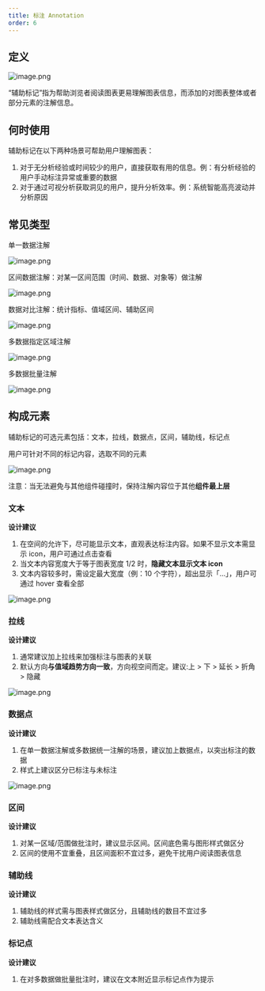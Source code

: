 ```yaml
---
title: 标注 Annotation
order: 6
---
```


## 定义

![image.png](https://gw.alipayobjects.com/mdn/rms_a8a5bf/afts/img/A*ce2ERJSPjxgAAAAAAAAAAAAAARQnAQ#align=left&display=inline&height=608&margin=%5Bobject%20Object%5D&name=image.png&originHeight=608&originWidth=1450&size=183854&status=done&style=none&width=1450)

“辅助标记”指为帮助浏览者阅读图表更易理解图表信息，而添加的对图表整体或者部分元素的注解信息。

## 何时使用

辅助标记在以下两种场景可帮助用户理解图表：

1. 对于无分析经验或时间较少的用户，直接获取有用的信息。例：有分析经验的用户手动标注异常或重要的数据
1. 对于通过可视分析获取洞见的用户，提升分析效率。例：系统智能高亮波动并分析原因

## 常见类型

单一数据注解

![image.png](https://gw.alipayobjects.com/mdn/rms_a8a5bf/afts/img/A*GXHvS7_7kYkAAAAAAAAAAAAAARQnAQ#align=left&display=inline&height=220&margin=%5Bobject%20Object%5D&name=image.png&originHeight=712&originWidth=2980&size=498448&status=done&style=none&width=920)

区间数据注解：对某一区间范围（时间、数据、对象等）做注解

![image.png](https://gw.alipayobjects.com/mdn/rms_a8a5bf/afts/img/A*iyLcSIRcGlAAAAAAAAAAAAAAARQnAQ#align=left&display=inline&height=314&margin=%5Bobject%20Object%5D&name=image.png&originHeight=750&originWidth=2198&size=318697&status=done&style=none&width=920)

数据对比注解：统计指标、值域区间、辅助区间

![image.png](https://gw.alipayobjects.com/mdn/rms_a8a5bf/afts/img/A*xUeeRL3sDKEAAAAAAAAAAAAAARQnAQ#align=left&display=inline&height=206&margin=%5Bobject%20Object%5D&name=image.png&originHeight=720&originWidth=3214&size=435267&status=done&style=none&width=920)

多数据指定区域注解

![image.png](https://gw.alipayobjects.com/mdn/rms_a8a5bf/afts/img/A*5EZiT5OG9B0AAAAAAAAAAAAAARQnAQ#align=left&display=inline&height=298&margin=%5Bobject%20Object%5D&name=image.png&originHeight=724&originWidth=2232&size=342427&status=done&style=none&width=920)

多数据批量注解

![image.png](https://gw.alipayobjects.com/mdn/rms_a8a5bf/afts/img/A*SVFISpBA2pYAAAAAAAAAAAAAARQnAQ#align=left&display=inline&height=303&margin=%5Bobject%20Object%5D&name=image.png&originHeight=780&originWidth=2366&size=244394&status=done&style=none&width=920)

## 构成元素

辅助标记的可选元素包括：文本，拉线，数据点，区间，辅助线，标记点

用户可针对不同的标记内容，选取不同的元素

![image.png](https://gw.alipayobjects.com/mdn/rms_a8a5bf/afts/img/A*MSEfTq_olakAAAAAAAAAAAAAARQnAQ#align=left&display=inline&height=287&margin=%5Bobject%20Object%5D&name=image.png&originHeight=954&originWidth=3062&size=544833&status=done&style=none&width=920)

注意：当无法避免与其他组件碰撞时，保持注解内容位于其他**组件最上层**

### 文本

**设计建议**

1. 在空间的允许下，尽可能显示文本，直观表达标注内容。如果不显示文本需显示 icon，用户可通过点击查看
1. 当文本内容宽度大于等于图表宽度 1/2 时，**隐藏文本显示文本 icon**
1. 文本内容较多时，需设定最大宽度（例：10 个字符），超出显示「...」，用户可通过 hover 查看全部

![image.png](https://gw.alipayobjects.com/mdn/rms_a8a5bf/afts/img/A*jDkbQ7ivESIAAAAAAAAAAAAAARQnAQ#align=left&display=inline&height=289&margin=%5Bobject%20Object%5D&name=image.png&originHeight=854&originWidth=2716&size=361464&status=done&style=none&width=920)

### 拉线

**设计建议**

1. 通常建议加上拉线来加强标注与图表的关联
1. 默认方向**与值域趋势方向一致**，方向视空间而定。建议:上 > 下 > 延长 > 折角 > 隐藏

![image.png](https://gw.alipayobjects.com/mdn/rms_a8a5bf/afts/img/A*rKJMQJH3KyQAAAAAAAAAAAAAARQnAQ#align=left&display=inline&height=299&margin=%5Bobject%20Object%5D&name=image.png&originHeight=846&originWidth=2606&size=443779&status=done&style=none&width=920)

### 数据点

**设计建议**

1. 在单一数据注解或多数据统一注解的场景，建议加上数据点，以突出标注的数据
1. 样式上建议区分已标注与未标注

![image.png](https://gw.alipayobjects.com/mdn/rms_a8a5bf/afts/img/A*C2TGSptoiZMAAAAAAAAAAAAAARQnAQ#align=left&display=inline&height=296&margin=%5Bobject%20Object%5D&name=image.png&originHeight=792&originWidth=2460&size=460335&status=done&style=none&width=920)

### 区间

**设计建议**

1. 对某一区域/范围做批注时，建议显示区间。区间底色需与图形样式做区分
1. 区间的使用不宜重叠，且区间面积不宜过多，避免干扰用户阅读图表信息

### 辅助线

**设计建议**

1. 辅助线的样式需与图表样式做区分，且辅助线的数目不宜过多
1. 辅助线需配合文本表达含义

### 标记点

**设计建议**

1. 在对多数据做批量批注时，建议在文本附近显示标记点作为提示
